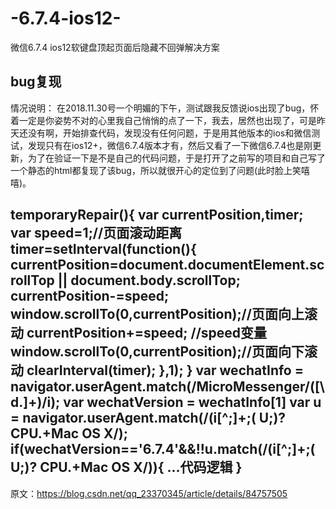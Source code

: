 # -6.7.4-ios12-
微信6.7.4 ios12软键盘顶起页面后隐藏不回弹解决方案
## bug复现
情况说明：
在2018.11.30号一个明媚的下午，测试跟我反馈说ios出现了bug，怀着一定是你姿势不对的心里我自己悄悄的点了一下，我去，居然也出现了，可是昨天还没有啊，开始排查代码，发现没有任何问题，于是用其他版本的ios和微信测试，发现只有在ios12+，微信6.7.4版本才有，然后又看了一下微信6.7.4也是刚更新，为了在验证一下是不是自己的代码问题，于是打开了之前写的项目和自己写了一个静态的html都复现了该bug，所以就很开心的定位到了问题(此时脸上笑嘻嘻)。


   temporaryRepair(){
    var currentPosition,timer;
    var speed=1;//页面滚动距离
    timer=setInterval(function(){
        currentPosition=document.documentElement.scrollTop || document.body.scrollTop;
        currentPosition-=speed; 
        window.scrollTo(0,currentPosition);//页面向上滚动
        currentPosition+=speed; //speed变量
        window.scrollTo(0,currentPosition);//页面向下滚动
        clearInterval(timer);
    },1);
}
var wechatInfo = navigator.userAgent.match(/MicroMessenger\/([\d\.]+)/i);
var wechatVersion = wechatInfo[1] 
var u = navigator.userAgent.match(/\(i[^;]+;( U;)? CPU.+Mac OS X/);
if(wechatVersion=='6.7.4'&&!!u.match(/\(i[^;]+;( U;)? CPU.+Mac OS X/)){
...代码逻辑
}
--------------------- 

原文：https://blog.csdn.net/qq_23370345/article/details/84757505 
